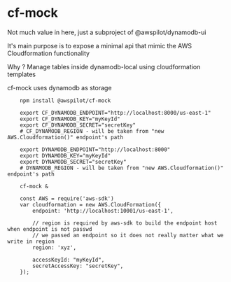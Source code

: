 # cf-mock

Not much value in here, just a subproject of @awspilot/dynamodb-ui

It's main purpose is to expose a minimal api that mimic the AWS Cloudformation functionality

Why ? Manage tables inside dynamodb-local using cloudformation templates


cf-mock uses dynamodb as storage

```
	npm install @awspilot/cf-mock
```

```
	export CF_DYNAMODB_ENDPOINT="http://localhost:8000/us-east-1"
	export CF_DYNAMODB_KEY="myKeyId"
	export CF_DYNAMODB_SECRET="secretKey"
	# CF_DYNAMODB_REGION - will be taken from "new AWS.Cloudformation()" endpoint's path

	export DYNAMODB_ENDPOINT="http://localhost:8000"
	export DYNAMODB_KEY="myKeyId"
	export DYNAMODB_SECRET="secretKey"
	# DYNAMODB_REGION - will be taken from "new AWS.Cloudformation()" endpoint's path

 	cf-mock &
```

```
	const AWS = require('aws-sdk')
	var cloudformation = new AWS.CloudFormation({
		endpoint: 'http://localhost:10001/us-east-1',

		// region is required by aws-sdk to build the endpoint host when endpoint is not passwd
		// we passed an endpoint so it does not really matter what we write in region
		region: 'xyz',

		accessKeyId: "myKeyId",
		secretAccessKey: "secretKey",
	});

```
